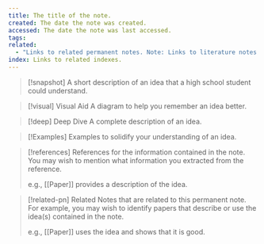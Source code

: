 ```yaml
---
title: The title of the note.
created: The date the note was created.
accessed: The date the note was last accessed.
tags: 
related:
  - "Links to related permanent notes. Note: Links to literature notes should not be placed here. You can include those in the 'related' callout within permanent notes."
index: Links to related indexes.
---
```

>[!snapshot]
>A short description of an idea that a high school student could understand.

>[!visual] Visual Aid
>A diagram to help you remember an idea better.

>[!deep] Deep Dive
>A complete description of an idea.

>[!Examples]
>Examples to solidify your understanding of an idea.

>[!references]
>References for the information contained in the note. You may wish to mention what information you extracted from the reference.
>
>e.g., [[Paper]] provides a description of the idea.

>[!related-pn] Related
>Notes that are related to this permanent note. For example, you may wish to identify papers that describe or use the idea(s) contained in the note.
>
>e.g., [[Paper]] uses the idea and shows that it is good.